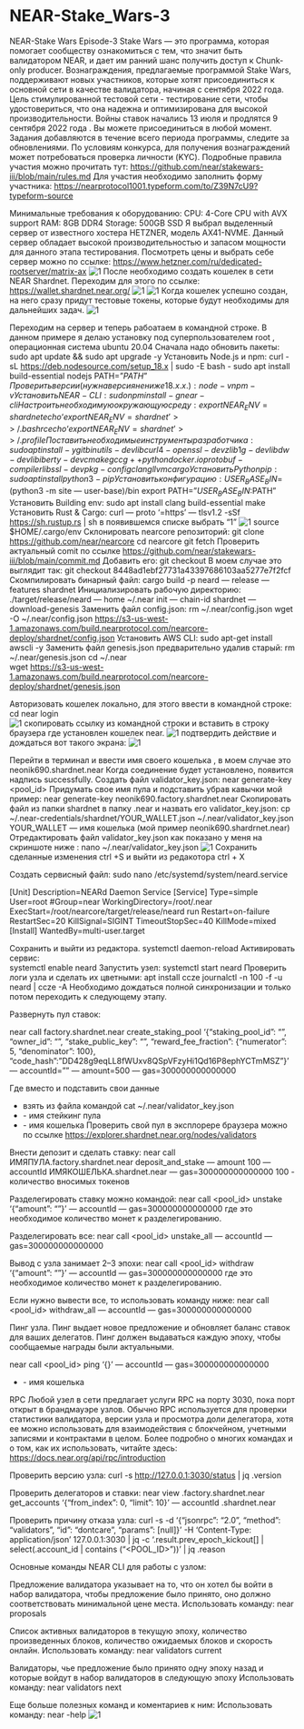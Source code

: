 # NEAR-Stake_Wars-3
NEAR-Stake Wars Episode-3
Stake Wars — это программа, которая помогает сообществу ознакомиться с тем, что значит быть валидатором NEAR, и дает им ранний шанс получить доступ к Сhunk-only producer. Вознаграждения, предлагаемые программой Stake Wars, поддерживают новых участников, которые хотят присоединиться к основной сети в качестве валидатора, начиная с сентября 2022 года.
Цель стимулированной тестовой сети - тестирование сети, чтобы удостовериться, что она надежна и оптимизирована для высокой производительности.
Войны ставок начались 13 июля и продлятся 9 сентября 2022 года . Вы можете присоединиться в любой момент. 
Задания добавляются в течение всего периода программы, следите за обновлениями. 
По условиям конкурса, для получения вознаграждений может потребоваться проверка личности (KYC).
Подробные правила участия можно прочитать тут: https://github.com/near/stakewars-iii/blob/main/rules.md
Для участия необходимо заполнить форму участника: https://nearprotocol1001.typeform.com/to/Z39N7cU9?typeform-source

Минимальные требования к оборудованию:
CPU: 4-Core CPU with AVX support
RAM: 8GB DDR4
Storage: 500GB SSD
Я выбрал выделенный сервер от известного хостера HETZNER, модель AX41-NVME.
Данный сервер обладает высокой производительностью и запасом мощности для данного этапа тестирования.
Посмотреть цены и выбрать себе сервер можно по ссылке: https://www.hetzner.com/ru/dedicated-rootserver/matrix-ax
![1](https://user-images.githubusercontent.com/78436658/187992176-af5ba0c8-d53e-4d4d-8a20-469f05ecc19f.jpg)
После необходимо создать кошелек в сети NEAR Shardnet.
Переходим для этого по ссылке: https://wallet.shardnet.near.org/
![1](https://user-images.githubusercontent.com/78436658/187992632-07372754-efae-4214-8231-ceb5711280b9.jpg)
![1](https://user-images.githubusercontent.com/78436658/187993164-30db30e2-d6ed-4a30-8bc4-c3d6c4aa116f.jpg)
Когда кошелек успешно создан, на него сразу придут тестовые токены, которые будут необходимы для дальнейших задач.
![1](https://user-images.githubusercontent.com/78436658/187993457-527e50d5-d5f6-4bb1-8d8b-f1100df165e6.jpg)

Переходим на сервер и теперь рабоатаем в командной строке.
В данном примере я делаю установку под суперпользователем root , операционная система ubuntu 20.04 
Сначала надо обновить пакеты:
sudo apt update && sudo apt upgrade -y
Установить Node.js и npm:
curl -sL https://deb.nodesource.com/setup_18.x | sudo -E bash -
sudo apt install build-essential nodejs
PATH=”$PATH”
Проверить версии (нужна версия не ниже 18.х.х.):
node -v
npm -v
Установить NEAR-CLI:
sudo npm install -g near-cli
Настроить необходимую окружающую среду:
export NEAR_ENV=shardnet
echo ‘export NEAR_ENV=shardnet’ >> ~/.bashrc
echo ‘export NEAR_ENV=shardnet’ >> ~/.profile
Поставить необходимые инструменты разработчика:
sudo apt install -y git binutils-dev libcurl4-openssl-dev zlib1g-dev libdw-dev libiberty-dev cmake gcc g++ python docker.io protobuf-compiler libssl-dev pkg-config clang llvm cargo
Установить Python pip:
sudo apt install python3-pip
Установить конфигурацию:
USER_BASE_BIN=$(python3 -m site — user-base)/bin
export PATH=”$USER_BASE_BIN:$PATH”
Установить Building env:
sudo apt install clang build-essential make
Установить Rust & Cargo:
curl — proto ‘=https’ — tlsv1.2 -sSf https://sh.rustup.rs | sh
в появившемся списке выбрать “1”
![1](https://user-images.githubusercontent.com/78436658/187995037-101f5eb5-4210-4220-b73a-cafe11e44f29.jpg)
source $HOME/.cargo/env
Склонировать nearcore репозиторий:
git clone https://github.com/near/nearcore
cd nearcore
git fetch
Проверить актуальный comit по ссылке https://github.com/near/stakewars-iii/blob/main/commit.md
Добавить его:
git checkout <commit>
В моем случае это выглядит так: git checkout 8448ad1ebf27731a43397686103aa5277e7f2fcf
Скомпилировать бинарный файл:
cargo build -p neard — release — features shardnet
Инициализировать рабочую директорию:
./target/release/neard — home ~/.near init — chain-id shardnet — download-genesis
Заменить файл config.json:
rm ~/.near/config.json
wget -O ~/.near/config.json https://s3-us-west-1.amazonaws.com/build.nearprotocol.com/nearcore-deploy/shardnet/config.json
Установить AWS CLI:
sudo apt-get install awscli -y
Заменить файл genesis.json предварительно удалив старый:
rm ~/.near/genesis.json
cd ~/.near  
wget https://s3-us-west-1.amazonaws.com/build.nearprotocol.com/nearcore-deploy/shardnet/genesis.json

  Авторизовать кошелек локально, для этого ввести в командной строке:
cd
near login  
![1](https://user-images.githubusercontent.com/78436658/187995977-6ea043a2-53c7-44a9-9557-35d4fb0b51b8.jpg)
скопировать ссылку из командной строки и вставить в строку браузера где установлен кошелек near.
![1](https://user-images.githubusercontent.com/78436658/187996711-ac24547a-c220-4a07-85de-2932de01373d.jpg)
подтвердить действие и дождаться вот такого экрана:
![1](https://user-images.githubusercontent.com/78436658/187996918-677dc1b9-7b3a-4377-8797-f967b99eb459.jpg)

  Перейти в терминал и ввести имя своего кошелька , в моем случае это neonik690.shardnet.near
Когда соединение будет установлено, появится надпись successfully.
Создать файл validator_key.json:
near generate-key <pool_id>
Придумать свое имя пула и подставить убрав кавычки
мой пример:
near generate-key neonik690.factory.shardnet.near
Cкопировать файл из папки shardnet в папку .near и назвать его validator_key.json:
cp ~/.near-credentials/shardnet/YOUR_WALLET.json ~/.near/validator_key.json
YOUR_WALLET — имя кошелька (мой пример neonik690.shardrnet.near)
Отредактировать файл validator_key.json как показано у меня на скриншоте ниже :
nano ~/.near/validator_key.json
![1](https://user-images.githubusercontent.com/78436658/187998698-9bbc1223-6d2e-46c7-b140-ca950b806a38.jpg)
Сохранить сделанные изменения ctrl +S и выйти из редакотора ctrl + X

  Создать сервисный файл:
sudo nano /etc/systemd/system/neard.service
  
[Unit]
Description=NEARd Daemon Service
[Service]
Type=simple
User=root
#Group=near
WorkingDirectory=/root/.near
ExecStart=/root/nearcore/target/release/neard run
Restart=on-failure
RestartSec=20
KillSignal=SIGINT
TimeoutStopSec=40
KillMode=mixed
[Install]
WantedBy=multi-user.target

Сохранить и выйти из редактора.
systemctl daemon-reload
Активировать сервис:  
systemctl enable neard
Запустить узел:
systemctl start neard
Проверить логи узла и сделать их цветными:
apt install ccze
journalctl -n 100 -f -u neard | ccze -A
Необходимо дождаться полной синхронизации и только потом переходить к следующему этапу.

  Развернуть пул ставок:
  
near call factory.shardnet.near create_staking_pool ‘{“staking_pool_id”: “<pool id>”, “owner_id”: “<accountId>”, “stake_public_key”: “<public key>”, “reward_fee_fraction”: {“numerator”: 5, “denominator”: 100}, “code_hash”:”DD428g9eqLL8fWUxv8QSpVFzyHi1Qd16P8ephYCTmMSZ”}’ — accountId=”<accountId>” — amount=500 — gas=300000000000000

Где вместо <pool id> <public key> и <accountId> подставить свои данные
- <public key> взять из файла командой
cat ~/.near/validator_key.json
- <pool id> - имя стейкинг пула
- <accountId> - имя кошелька
Проверить свой пул в эксплорере браузера можно по ссылке https://explorer.shardnet.near.org/nodes/validators

 Внести депозит и сделать ставку:
near call ИМЯПУЛА.factory.shardnet.near deposit_and_stake — amount 100 — accountId ИМЯКОШЕЛЬКА.shardnet.near — gas=300000000000000 
100 - количество вносимых токенов

 Разделегировать ставку можно командой: 
near call <pool_id> unstake ‘{“amount”: “<amount yoctoNEAR>”}’ — accountId <accountId> — gas=300000000000000
где <amount yoctoNEAR> это необходимое количество монет к разделегированию.

 Разделегировать все:
near call <pool_id> unstake_all — accountId <accountId> — gas=300000000000000

 Вывод с узла занимает 2–3 эпохи:
near call <pool_id> withdraw ‘{“amount”: “<amount yoctoNEAR>”}’ — accountId <accountId> — gas=300000000000000
где <amount yoctoNEAR> это необходимое количество монет к разделегированию.

 Если нужно вывести все, то использовать команду ниже:
near call <pool_id> withdraw_all — accountId <accountId> — gas=300000000000000

 Пинг узла.
Пинг выдает новое предложение и обновляет баланс ставок для ваших делегатов. Пинг должен выдаваться каждую эпоху, чтобы сообщаемые награды были актуальными.

near call <pool_id> ping ‘{}’ — accountId <accountId> — gas=300000000000000
- <accountId> - имя кошелька

RPC
Любой узел в сети предлагает услуги RPC на порту 3030, пока порт открыт в брандмауэре узлов. 
Обычно RPC используется для проверки статистики валидатора, версии узла и просмотра доли делегатора, 
хотя ее можно использовать для взаимодействия с блокчейном, учетными записями и контрактами в целом.
Более подробно о многих командах и о том, как их использовать, читайте здесь:
https://docs.near.org/api/rpc/introduction
  
 Проверить версию узла:
curl -s http://127.0.0.1:3030/status | jq .version

 Проверить делегаторов и ставки:
near view <your pool>.factory.shardnet.near get_accounts ‘{“from_index”: 0, “limit”: 10}’ — accountId <accountId>.shardnet.near

 Проверить причину отказа узла:
curl -s -d ‘{“jsonrpc”: “2.0”, “method”: “validators”, “id”: “dontcare”, “params”: [null]}’ -H ‘Content-Type: application/json’ 127.0.0.1:3030 | jq -c ‘.result.prev_epoch_kickout[] | select(.account_id | contains (“<POOL_ID>”))’ | jq .reason
  
 Основные команды NEAR CLI для работы с узлом:
  
 Предложение валидатора указывает на то, что он хотел бы войти в набор валидатора, 
чтобы предложение было принято, оно должно соответствовать минимальной цене места.
 Использовать команду:
near proposals

 Cписок активных валидаторов в текущую эпоху, количество произведенных блоков, 
количество ожидаемых блоков и скорость онлайн. 
 Использовать команду:
near validators current
  
 Валидаторы, чье предложение было принято одну эпоху назад и которые войдут в набор валидаторов в следующую эпоху
 Использовать команду:
near validators next
 
 Еще больше полезных команд и коментариев к ним:
 Использовать команду:
near -help
![1](https://user-images.githubusercontent.com/78436658/188003888-07ffa750-ee54-4304-b001-2abb5e0b551e.jpg)


 
  
  
  
  


 
  
  
















